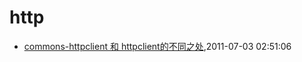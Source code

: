 # http
* [commons-httpclient 和 httpclient的不同之处](/2011/2011-07-03-commons-httpclient-and-httpclient),2011-07-03 02:51:06
